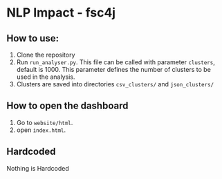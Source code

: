 # NLP Impact - fsc4j
## How to use:
1. Clone the repository
2. Run `run_analyser.py`. This file can be called with parameter `clusters`, default is 1000. This parameter defines the 
number of clusters to be used in the analysis.
4. Clusters are saved into directories `csv_clusters/` and `json_clusters/`

## How to open the dashboard
1. Go to `website/html`.
2. open `index.html`.

## Hardcoded
Nothing is Hardcoded
